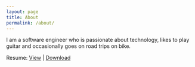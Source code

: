 ```yaml
---
layout: page
title: About
permalink: /about/
---
```


I am a software engineer who is passionate about technology, likes to play guitar and occasionally goes on road trips on bike.

Resume: <a href="/resume">View</a> <span>|</span> <a href="/resume.pdf?{{ site.time}}" target="_blank">Download</a>
